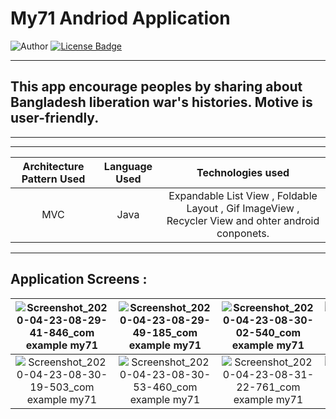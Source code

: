 # My71 Andriod Application
![Author](https://img.shields.io/badge/author-AIFahim-orange)
[![License Badge](https://img.shields.io/badge/license-MIT-blue)](https://github.com/AIFahim/My71_Project_For_Freedom_Fighter/blob/master/LICENSE)

<hr>

## This app encourage peoples by sharing about Bangladesh liberation war's histories. Motive is user-friendly.   

<hr>

<hr>

 Architecture Pattern Used             |   Language Used   |   Technologies used     
:-------------------------:|:------------------------:|:------------------------:
MVC | Java | Expandable List View , Foldable Layout , Gif ImageView , Recycler View and ohter android conponets. 

<hr>

## Application Screens : 
 
![Screenshot_2020-04-23-08-29-41-846_com example my71](https://user-images.githubusercontent.com/33654834/80056190-7f1bfe00-8545-11ea-93d3-28d2125e6b92.jpg)  |     ![Screenshot_2020-04-23-08-29-49-185_com example my71](https://user-images.githubusercontent.com/33654834/80056194-8216ee80-8545-11ea-9c0a-060fb20c1b95.jpg) |    ![Screenshot_2020-04-23-08-30-02-540_com example my71](https://user-images.githubusercontent.com/33654834/80056197-83481b80-8545-11ea-9fe5-a6d9fe1da060.jpg) |    ![Screenshot_2020-04-23-08-30-10-890_com example my71](https://user-images.githubusercontent.com/33654834/80056199-84794880-8545-11ea-8a9d-def147b80dec.jpg) |
:-------------------------:|:-------------------------:|:-------------------------:|:-------------------------:
![Screenshot_2020-04-23-08-30-19-503_com example my71](https://user-images.githubusercontent.com/33654834/80056200-8511df00-8545-11ea-91b9-5e1655b47f35.jpg) |   ![Screenshot_2020-04-23-08-30-53-460_com example my71](https://user-images.githubusercontent.com/33654834/80056201-86430c00-8545-11ea-9018-d5d2bcddcc39.jpg) |     ![Screenshot_2020-04-23-08-31-22-761_com example my71](https://user-images.githubusercontent.com/33654834/80056204-86dba280-8545-11ea-8029-cbb4a4170a7d.jpg) | ![Screenshot_2020-04-23-08-31-22-761_com example my71](https://user-images.githubusercontent.com/33654834/80056205-87743900-8545-11ea-81ba-78c145072337.jpg) |


